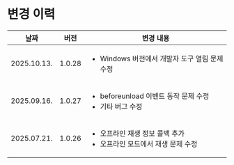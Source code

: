 # 변경 이력

| 날짜 | 버전 | 변경 내용 |
|:--:|--|--|
|2025.10.13.|1.0.28|<ul><li>Windows 버전에서 개발자 도구 열림 문제 수정</li></ul>|
|2025.09.16.|1.0.27|<ul><li>beforeunload 이벤트 동작 문제 수정</li><li>기타 버그 수정</li></ul>|
|2025.07.21.|1.0.26|<ul><li>오프라인 재생 정보 콜백 추가</li><li>오프라인 모드에서 재생 문제 수정</li></ul>|

